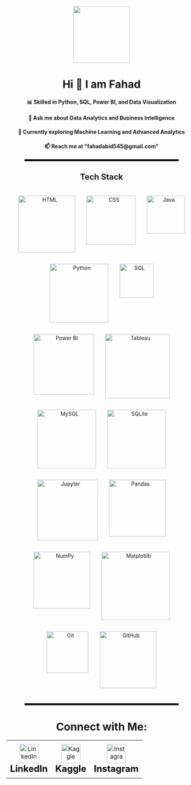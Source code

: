 <div align="center">
  <img src="https://github.com/user-attachments/assets/1ab6f641-c757-44a2-b724-f9ac3ba1a6ed" width="150" height="150" />
</div>
<div align="center">
  <h1>Hi 👋 I am Fahad </h1>

<div align="center">
  <h4>📊 Skilled in Python, SQL, Power BI, and Data Visualization</h4>
</div>
<div align="center">
  <h4>💬 Ask me about Data Analytics and Business Intelligence</h4>
</div>
<div align="center">
  <h4>🌟 Currently exploring Machine Learning and Advanced Analytics</h4>
</div>
<div align="center">
  <h4>📫 Reach me at "fahadabid545@gmail.com"</h4>
</div>
  
<hr style="border: 2px solid black; width: 80%; margin: 20px auto;" />

## Tech Stack

<div align="center" style="display: flex; flex-wrap: wrap; justify-content: center; gap: 30px; padding: 20px;">
  <img src="https://img.shields.io/badge/HTML-white?style=for-the-badge&logo=html5&logoColor=black" alt="HTML" width="150" />
  <img src="https://img.shields.io/badge/CSS-white?style=for-the-badge&logo=css3&logoColor=black" alt="CSS" width="130" />
  <img src="https://img.shields.io/badge/Java-white?style=for-the-badge&logo=java&logoColor=black" alt="Java" width="100" />
  <img src="https://img.shields.io/badge/Python-white?style=for-the-badge&logo=python&logoColor=black" alt="Python" width="155" />
  <img src="https://img.shields.io/badge/SQL-white?style=for-the-badge&logo=database&logoColor=black" alt="SQL" width="90" />
  <img src="https://img.shields.io/badge/Power_BI-white?style=for-the-badge&logo=powerbi&logoColor=black" alt="Power BI" width="160" />
  <img src="https://img.shields.io/badge/Tableau-white?style=for-the-badge&logo=tableau&logoColor=black" alt="Tableau" width="170" />
  <img src="https://img.shields.io/badge/MySQL-white?style=for-the-badge&logo=mysql&logoColor=black" alt="MySQL" width="155" />
  <img src="https://img.shields.io/badge/SQLite-white?style=for-the-badge&logo=sqlite&logoColor=black" alt="SQLite" width="155" />
  <img src="https://img.shields.io/badge/Jupyter-white?style=for-the-badge&logo=jupyter&logoColor=black" alt="Jupyter" width="160" />
  <img src="https://img.shields.io/badge/Pandas-white?style=for-the-badge&logo=pandas&logoColor=black" alt="Pandas" width="150" />
  <img src="https://img.shields.io/badge/NumPy-white?style=for-the-badge&logo=numpy&logoColor=black" alt="NumPy" width="150" />
  <img src="https://img.shields.io/badge/Matplotlib-white?style=for-the-badge&logo=plotly&logoColor=black" alt="Matplotlib" width="180" />
  <img src="https://img.shields.io/badge/Git-white?style=for-the-badge&logo=git&logoColor=black" alt="Git" width="110" />
  <img src="https://img.shields.io/badge/GitHub-white?style=for-the-badge&logo=github&logoColor=black" alt="GitHub" width="150" />
</div>

<hr style="border: 2px solid black; width: 80%; margin: 20px auto;" />
<h1 align="center">Connect with Me:</h1>
<table align="center">
  <tr>
    <td align="center" style="padding: 10px;">
      <img src="https://raw.githubusercontent.com/rahuldkjain/github-profile-readme-generator/master/src/images/icons/Social/linked-in-alt.svg" alt="LinkedIn" height="50"/>
      <br />
      <span style="color: black; font-weight: bold; font-size: 24px;">LinkedIn</span>
    </td>
    <td align="center" style="padding: 10px;">
      <img src="https://raw.githubusercontent.com/rahuldkjain/github-profile-readme-generator/master/src/images/icons/Social/kaggle.svg" alt="Kaggle" height="50"/>
      <br />
      <span style="color: black; font-weight: bold; font-size: 24px;">Kaggle</span>
    </td>
    <td align="center" style="padding: 10px;">
      <img src="https://raw.githubusercontent.com/rahuldkjain/github-profile-readme-generator/master/src/images/icons/Social/instagram.svg" alt="Instagram" height="50"/>
      <br />
      <span style="color: black; font-weight: bold; font-size: 24px;">Instagram</span>
    </td>
  </tr>
</table>

